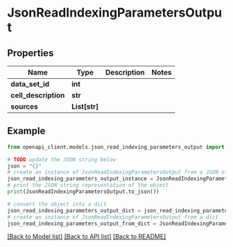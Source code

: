 # JsonReadIndexingParametersOutput


## Properties

Name | Type | Description | Notes
------------ | ------------- | ------------- | -------------
**data_set_id** | **int** |  | 
**cell_description** | **str** |  | 
**sources** | **List[str]** |  | 

## Example

```python
from openapi_client.models.json_read_indexing_parameters_output import JsonReadIndexingParametersOutput

# TODO update the JSON string below
json = "{}"
# create an instance of JsonReadIndexingParametersOutput from a JSON string
json_read_indexing_parameters_output_instance = JsonReadIndexingParametersOutput.from_json(json)
# print the JSON string representation of the object
print(JsonReadIndexingParametersOutput.to_json())

# convert the object into a dict
json_read_indexing_parameters_output_dict = json_read_indexing_parameters_output_instance.to_dict()
# create an instance of JsonReadIndexingParametersOutput from a dict
json_read_indexing_parameters_output_from_dict = JsonReadIndexingParametersOutput.from_dict(json_read_indexing_parameters_output_dict)
```
[[Back to Model list]](../README.md#documentation-for-models) [[Back to API list]](../README.md#documentation-for-api-endpoints) [[Back to README]](../README.md)


